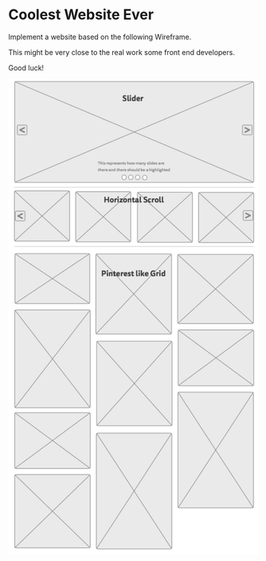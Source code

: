# Coolest Website Ever

Implement a website based on the following Wireframe.

This might be very close to the real work some front end developers.

Good luck!

![Wireframe](cool_wireframe.png)

